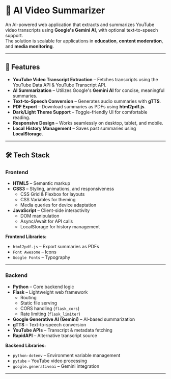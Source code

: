 # 🎥 AI Video Summarizer

An AI-powered web application that extracts and summarizes YouTube video transcripts using **Google's Gemini AI**, with optional text-to-speech support.  
The solution is scalable for applications in **education**, **content moderation**, and **media monitoring**.

---

## 🚀 Features

- **YouTube Video Transcript Extraction** – Fetches transcripts using the YouTube Data API & YouTube Transcript API.
- **AI Summarization** – Utilizes Google's **Gemini AI** for concise, meaningful summaries.
- **Text-to-Speech Conversion** – Generates audio summaries with **gTTS**.
- **PDF Export** – Download summaries as PDFs using **html2pdf.js**.
- **Dark/Light Theme Support** – Toggle-friendly UI for comfortable reading.
- **Responsive Design** – Works seamlessly on desktop, tablet, and mobile.
- **Local History Management** – Saves past summaries using **LocalStorage**.

---

## 🛠️ Tech Stack

### **Frontend**
- **HTML5** – Semantic markup
- **CSS3** – Styling, animations, and responsiveness  
  - CSS Grid & Flexbox for layouts  
  - CSS Variables for theming  
  - Media queries for device adaptation  
- **JavaScript** – Client-side interactivity  
  - DOM manipulation  
  - Async/Await for API calls  
  - LocalStorage for history management  

**Frontend Libraries:**
- `html2pdf.js` – Export summaries as PDFs
- `Font Awesome` – Icons
- `Google Fonts` – Typography

---

### **Backend**
- **Python** – Core backend logic
- **Flask** – Lightweight web framework  
  - Routing  
  - Static file serving  
  - CORS handling (`flask_cors`)  
  - Rate limiting (`flask_limiter`)  
- **Google Generative AI (Gemini)** – AI-based summarization
- **gTTS** – Text-to-speech conversion
- **YouTube APIs** – Transcript & metadata fetching
- **RapidAPI** – Alternative transcript source

**Backend Libraries:**
- `python-dotenv` – Environment variable management
- `pytube` – YouTube video processing
- `google.generativeai` – Gemini integration

---


